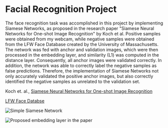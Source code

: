 # Facial Recognition Project

The face recognition task was accomplished in this project by implementing Siamese Networks, as proposed in the research paper "Siamese Neural Networks for One-shot Image Recognition" by Koch et al. Positive samples were obtained from my webcam, while negative samples were obtained from the LFW Face Database created by the University of Massachusetts. The network was fed with anchor and validation images, which were then processed in the embedding layer, and similarity (L1) was computed in the distance layer. Consequently, all anchor images were validated correctly. In addition, the network was able to correctly label the negative samples as false predictions. Therefore, the implementation of Siamese Networks not only accurately validated the positive anchor images, but also correctly identified the negative samples as unrelated to the validation set.

Koch et. al., [Siamese Neural Networks for One-shot Image Recognition](https://www.cs.cmu.edu/~rsalakhu/papers/oneshot1.pdf)

[LFW  Face Databse](http://vis-www.cs.umass.edu/lfw/)


![Simple Siamese Network](https://user-images.githubusercontent.com/56653665/233863186-ed9fee85-2dd9-4092-a1f5-8d96726ec7c2.png)


![Proposed embedding layer in the paper](https://user-images.githubusercontent.com/56653665/233863231-1224ed9a-5f1b-4151-b19d-4a56d704af57.png)
